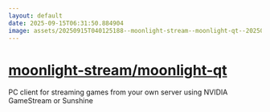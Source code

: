 ```yaml
---
layout: default
date: 2025-09-15T06:31:50.884904
image: assets/20250915T040125188--moonlight-stream--moonlight-qt--20250915T040404561--cropped.png
---
```


# [moonlight-stream/moonlight-qt](https://github.com/moonlight-stream/moonlight-qt)

PC client for streaming games from your own server using NVIDIA GameStream or Sunshine
